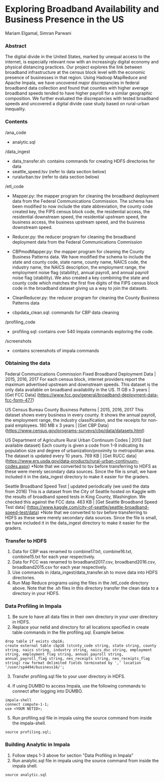 # Exploring Broadband Availability and Business Presence in the US

Mariam Elgamal, 
Simran Parwani 

### Abstract
The digital divide in the United States, marked by unequal access to the internet, is especially relevant now with an increasingly digital economy and physical distancing practices. Our project explores the link between broadband infrastructure at the census block level with the economic presence of businesses in that region. Using Hadoop MapReduce and Apache Impala, we have uncovered major discrepancies in federal broadband data collection and found that counties with higher average broadband speeds tended to have higher payroll for a similar geographic composition. We further evaluated the discrepancies with tested broadband speeds and uncovered a digital divide case study based on rural-urban inequality.

### Contents
/ana_code
* analytic.sql 


/data_ingest
* data_transfer.sh: contains commands for creating HDFS directories for data
* seattle_speed.tsv (refer to data section below)
* ruralurban.tsv (refer to data section below)

/etl_code
* Mapper.py: the mapper program for cleaning the broadband deployment data from the Federal Communications Commission. The schema has been modified to now include the state abbreviation, the county code created key, the FIPS census block code, the residential access, the residential downstream speed, the residential upstream speed, the business access, the business upstream speed, and the business downstream speed.

* Reducer.py: the reducer program for cleaning the broadband deployment data from the Federal Communications Commission

* CBPmodMapper.py: the mapper program for cleaning the County Business Patterns data. We have modified the schema to include the state and county code, state name, county name, NAICS code, the industry name, the NAICS description, the employment range, the employment noise flag (stability), annual payroll, and annual payroll noise flag (stability). We also created a key combining the state and county code which matches the first five digits of the FIPS census block code in the broadband dataset giving us a way to join the datasets.

* CleanReducer.py: the reducer program for cleaning the County Business Patterns data

* cbpdata_clean.sql: commands for CBP data cleaning


/profiling_code
* profiling.sql: contains over 540 Impala commands exploring the code.

/screenshots
* contains screenshots of impala commands

### Obtaining the data
Federal Communications Commission Fixed Broadband Deployment Data  |  2015, 2016, 2017
For each census block, internet providers report the maximum advertised upstream and downstream speeds. This dataset is the only data available on broadband availability in the US.
11 GB x 3 years  |  [Get FCC Data] (https://www.fcc.gov/general/broadband-deployment-data-fcc-form-477)

US Census Bureau County Business Patterns  |  2015, 2016, 2017
This dataset shows every business in every county. It shows the annual payroll, the employment range, the industry classification, and the receipts for non-paid employees.
180 MB x 3 years  |  [Get CBP Data] (https://www.census.gov/programs-surveys/cbp/data/datasets.html)

US Department of Agriculture Rural Urban Continuum Codes  |  2013 (last available dataset)
Each county is given a code from 1-9 indicating its population size and degree of urbanization/proximity to metropolitan area. The dataset is updated every 10 years.
769 KB  |  [Get RUCC data] (https://www.ers.usda.gov/data-products/rural-urban-continuum-codes.aspx)
*Note that we converted to tsv before transferring to HDFS as these were merely secondary data sources. Since the file is small, we have included it in the data_ingest directory to make it easier for the graders.

Seattle Broadband Speed Test  |  updated periodically (we used the data from 2016)
This is a dataset from the City of Seattle hosted on Kaggle with the results of broadband speed tests in King County, Washington. We checked this against the FCC data.
463 KB  |  [Get Seattle Broadband Speed Test data] (https://www.kaggle.com/city-of-seattle/seattle-broadband-speed-test/data)
*Note that we converted to tsv before transferring to HDFS as these were merely secondary data sources. Since the file is small, we have included it in the data_ingest directory to make it easier for the graders.



### Transfer to HDFS
1. Data for CBP was renamed to combine17.txt, combine16.txt, combine15.txt for each year respectively.
2. Data for FCC was renamed to broadband2017.csv, broadband2016.csv, broadband2015.csv for each year respectively.
3. Use commands in /data_ingest/data_transfer.sh to move data into HDFS directories.
4. Run Map Reduce programs using the files in the /etl_code directory above. Note that the .sh files in this directory transfer the clean data to a directory in your HDFS.




### Data Profiling in Impala
1. Be sure to have all data files in their own directory in your user directory in HDFS.
2. Replace your netid and directory for all locations specified in create table commands in the file profiling.sql. Example below.

```
drop table if exists cbp16;
create external table cbp16 (stcnty_code string, state string, county string, naics string, industry string, naics_dsc string, employment string, employment_flag string, annual_payroll string, annual_payroll_flag string, nes_receipts string, nes_receipts_flag string) row format delimited fields terminated by ',' location '/user/sp4494/business16/';
```

3. Transfer profiling.sql file to your user directory in HDFS.

4. If using DUMBO to access Impala, use the following commands to connect after logging into DUMBO.

```
impala-shell
connect compute-1-1;
use <YOUR NETID>;
```

5. Run profiling.sql file in impala using the source command from inside the impala-shell.

```
source profiling.sql;
```


### Building Analytic in Impala
1. Follow steps 1-3 above for section "Data Profiling in Impala"
2. Run analytic.sql file in impala using the source command from inside the impala shell.

```
source analytic.sql
```



